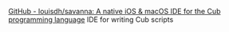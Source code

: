 
[GitHub - louisdh/savanna: A native iOS & macOS IDE for the Cub programming language](https://github.com/louisdh/savanna)
IDE for writing Cub scripts
